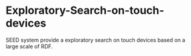 # Exploratory-Search-on-touch-devices
SEED system provide a exploratory search on touch devices based on a large scale of RDF.
